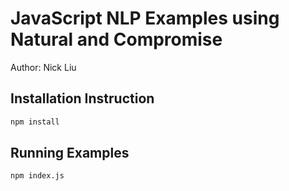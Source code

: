 # JavaScript NLP Examples using Natural and Compromise

Author: Nick Liu

## Installation Instruction

```bash
npm install
```

## Running Examples

```bash
npm index.js
```
